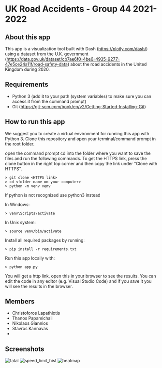 # UK Road Accidents - Group 44 2021-2022


## About this app
This app is a visualization tool built with Dash (https://plotly.com/dash/) using a dataset from the U.K. government (https://data.gov.uk/dataset/cb7ae6f0-4be6-4935-9277-47e5ce24a11f/road-safety-data) about the road accidents in the United Kingdom during 2020.

## Requirements

* Python 3 (add it to your path (system variables) to make sure you can access it from the command prompt)
* Git (https://git-scm.com/book/en/v2/Getting-Started-Installing-Git)

## How to run this app

We suggest you to create a virtual environment for running this app with Python 3. Clone this repository 
and open your terminal/command prompt in the root folder.


open the command prompt
cd into the folder where you want to save the files and run the following commands. To get the HTTPS link, press the clone button in the right top corner and then copy the link under "Clone with HTTPS". 

```
> git clone <HTTPS link>
> cd <folder name on your computer>
> python -m venv venv

```
If python is not recognized use python3 instead

In Windows: 

```
> venv\Scripts\activate

```
In Unix system:
```
> source venv/bin/activate
```

Install all required packages by running:
```
> pip install -r requirements.txt
```

Run this app locally with:
```
> python app.py
```
You will get a http link, open this in your browser to see the results. You can edit the code in any editor (e.g. Visual Studio Code) and if you save it you will see the results in the browser.

## Members

- Christoforos Lapathiotis
- Thanos Papamichail
- Nikolaos Giannios
- Stavros Kannavas
- 
## Screenshots
![fatal](https://github.com/clapathiotis/UK-Road-Acccidents/assets/43289218/27501cdf-d20d-4244-857c-f2214a826bf3)
![speed_limit_hist](https://github.com/clapathiotis/UK-Road-Acccidents/assets/43289218/58cb3335-13c3-4933-9fae-b97b701c73ab)
![heatmap](https://github.com/clapathiotis/UK-Road-Acccidents/assets/43289218/4cfa9822-6a6b-4f71-90f6-f6601a5ff917)




